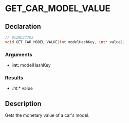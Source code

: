 # GET_CAR_MODEL_VALUE

## Declaration
```cpp
// 0x29D37792
void GET_CAR_MODEL_VALUE(int modelHashKey, int* value);
```

### Arguments
- **int:** modelHashKey

### Results
- **int*:** value

## Description
Gets the monetary value of a car's model.